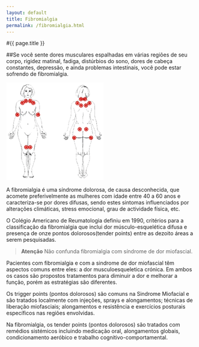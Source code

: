 ```yaml
---
layout: default
title: Fibromialgia
permalink: /fibromialgia.html
---
```


#{{ page.title }}

##Se você sente dores musculares espalhadas em várias regiões de seu corpo, rigidez matinal, fadiga, distúrbios do sono, dores de cabeça constantes, depressão, e ainda problemas intestinais, você pode estar sofrendo de fibromialgia.

![Dor Miofascial](assets/coluna-fibromialgia.gif)

A fibromialgia é uma síndrome dolorosa, de causa desconhecida, que acomete preferivelmente as mulheres com idade entre 40 a 60 anos e caracteriza-se por dores difusas, sendo estes sintomas influenciados por alterações climáticas, stress emocional, grau de actividade física, etc.

O Colégio Americano de Reumatologia definiu em 1990, critérios para a classificação da fibromialgia que inclui dor músculo-esquelética difusa e presença de onze pontos dolorosos(tender points) entre as dezoito áreas a serem pesquisadas.

> __Atenção__ Não confunda fibromialgia com síndrome de dor miofascial.

Pacientes com fibromialgia e com a sindrome de dor miofascial têm aspectos comuns entre eles: a dor musculoesqueletica crónica. Em ambos os casos são propostos tratamentos para diminuir a dor e melhorar a função, porém as estratégias são diferentes.

Os trigger points (pontos dolorosos) são comuns na Sindrome Miofacial e são tratados localmente com injeções, sprays e alongamentos; técnicas de liberação miofasciais; alongamentos e resistência e exercícios posturais específicos nas regiões envolvidas.

Na fibromialgia, os tender points (pontos dolorosos) são tratados com remédios sistémicos incluindo medicação oral, alongamentos globais, condicionamento aeróbico e trabalho cognitivo-comportamental.
